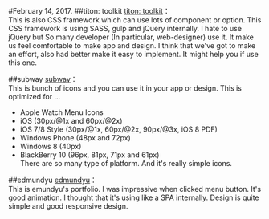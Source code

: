 #February 14, 2017.
##titon: toolkit
[titon: toolkit](http://titon.io/en)：  
This is also CSS framework which can use lots of component or option. This CSS framework is using SASS, gulp and jQuery internally. I hate to use jQuery but So many developer (In particular, web-designer) use it. It make us feel comfortable to make app and design. I think that we've got to make an effort, also had better make it easy to implement. It might help you if use this one.  

##subway
[subway](https://github.com/mariuszostrowski/subway)：  
This is bunch of icons and you can use it in your app or design. This is optimized for ...
- Apple Watch Menu Icons
- iOS (30px/@1x and 60px/@2x)
- iOS 7/8 Style (30px/@1x, 60px/@2x, 90px/@3x, iOS 8 PDF)
- Windows Phone (48px and 72px)
- Windows 8 (40px)
- BlackBerry 10 (96px, 81px, 71px and 61px)  
There are so many type of platform. And it's really simple icons.  

##edmundyu
[edmundyu](http://www.edmundyu.com/)：  
This is emundyu's portfolio. I was impressive when clicked menu button. It's good animation. I thought that it's using like a SPA internally. Design is quite simple and good responsive design.
